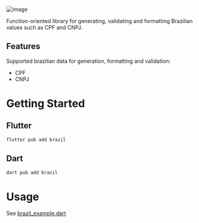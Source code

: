 ![image](https://user-images.githubusercontent.com/52143624/197362764-47dc5128-d14f-4575-a643-26aa4f6d9281.png)

Function-oriented library for generating, validating and formatting Brazilian values such as CPF and CNPJ.

## Features

Supported brazilian data for generation, formatting and validation:

- CPF
- CNPJ

# Getting Started

## Flutter

```sh
flutter pub add brazil
```
## Dart
```sh
dart pub add brazil
```
# Usage

See [brazil_example.dart](https://pub.dev/packages/brazil/example)
